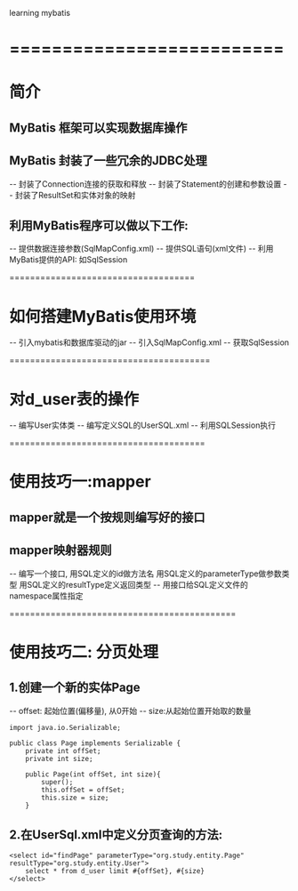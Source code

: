 learning mybatis

# ==========================
# 简介

## MyBatis 框架可以实现数据库操作
## MyBatis 封装了一些冗余的JDBC处理
-- 封装了Connection连接的获取和释放
-- 封装了Statement的创建和参数设置
-- 封装了ResultSet和实体对象的映射

## 利用MyBatis程序可以做以下工作:
-- 提供数据连接参数(SqlMapConfig.xml)
-- 提供SQL语句(xml文件)
-- 利用MyBatis提供的API: 如SqlSession

====================================
# 如何搭建MyBatis使用环境

-- 引入mybatis和数据库驱动的jar
-- 引入SqlMapConfig.xml
-- 获取SqlSession

=======================================
# 对d_user表的操作
-- 编写User实体类
-- 编写定义SQL的UserSQL.xml
-- 利用SQLSession执行

======================================
# 使用技巧一:mapper

## mapper就是一个按规则编写好的接口
## mapper映射器规则
-- 编写一个接口, 用SQL定义的id做方法名
  用SQL定义的parameterType做参数类型
  用SQL定义的resultType定义返回类型
-- 用接口给SQL定义文件的namespace属性指定

============================================
# 使用技巧二: 分页处理
## 1.创建一个新的实体Page
-- offset: 起始位置(偏移量), 从0开始
-- size:从起始位置开始取的数量
```
import java.io.Serializable;

public class Page implements Serializable {
    private int offSet;
    private int size;

    public Page(int offSet, int size){
        super();
        this.offSet = offSet;
        this.size = size;
    }
```

## 2.在UserSql.xml中定义分页查询的方法:
```
<select id="findPage" parameterType="org.study.entity.Page" resultType="org.study.entity.User">
    select * from d_user limit #{offSet}, #{size}
</select>
```
